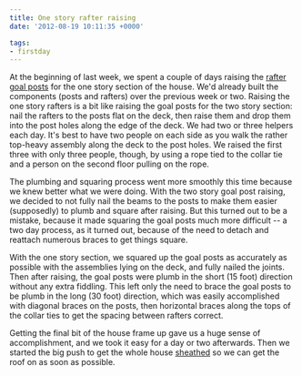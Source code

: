 ```yaml
---
title: One story rafter raising
date: '2012-08-19 10:11:35 +0000'

tags:
- firstday
---
```


At the beginning of last week, we spent a couple of days raising the
[rafter goal posts](/gallery/FirstDay%20Cottage/P8070797.JPG) for
the one story section of the house.  We'd already built the components
(posts and rafters) over the previous week or two.  Raising the one
story rafters is a bit like raising the goal posts for the two story
section: nail the rafters to the posts flat on the deck, then raise
them and drop them into the post holes along the edge of the deck.  We
had two or three helpers each day.  It's best to have two people on
each side as you walk the rather top-heavy assembly along the deck to
the post holes.  We raised the first three with only three people,
though, by using a rope tied to the collar tie and a person on the
second floor pulling on the rope.

The plumbing and squaring process went more smoothly this time because
we knew better what we were doing.  With the two story goal post
raising, we decided to not fully nail the beams to the posts to make
them easier (supposedly) to plumb and square after raising.  But this
turned out to be a mistake, because it made squaring the goal posts
much more difficult -- a two day process, as it turned out, because of
the need to detach and reattach numerous braces to get things square.

With the one story section, we squared up the goal posts as accurately
as possible with the assemblies lying on the deck, and fully nailed
the joints.  Then after raising, the goal posts were plumb in the
short (15 foot) direction without any extra fiddling.  This left only
the need to brace the goal posts to be plumb in the long (30 foot)
direction, which was easily accomplished with diagonal braces on the
posts, then horizontal braces along the tops of the collar ties to get
the spacing between rafters correct.

Getting the final bit of the house frame up gave us a huge sense of
accomplishment, and we took it easy for a day or two afterwards.  Then
we started the big push to get the whole house
[sheathed](/gallery/FirstDay%20Cottage/IMG_20120813_131304.jpg) so
we can get the roof on as soon as possible.
